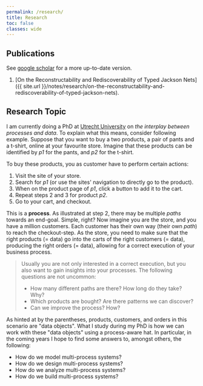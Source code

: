 ```yaml
---
permalink: /research/
title: Research
toc: false
classes: wide
---
```


## Publications

See [google scholar](https://scholar.google.com/citations?user=bFXkeeQAAAAJ&hl=en&inst=7240083048524121927&oi=ao) for a more up-to-date version.

1. [On the Reconstructability and Rediscoverability of Typed Jackson Nets]({{ site.url }}/notes/research/on-the-reconstructability-and-rediscoverability-of-typed-jackson-nets).


## Research Topic

I am currently doing a PhD at [Utrecht University](https://www.uu.nl/staff/dbarenholz) on _the interplay between processes and data_.
To explain what this means, consider following example.
Suppose that you want to buy a two products, a pair of pants and a t-shirt, online at your favourite store. 
Imagine that these products can be identified by _p1_ for the pants, and _p2_ for the t-shirt.

To buy these products, you as customer have to perform certain actions:
1. Visit the site of your store.
2. Search for _p1_ (or use the sites' navigation to directly go to the product).
3. When on the product page of _p1_, click a button to add it to the cart.
4. Repeat steps 2 and 3 for product _p2_.
5. Go to your cart, and checkout.

This is a **process**. As illustrated at step 2, there may be multiple _paths_ towards an end-goal. 
Simple, right? Now imagine you are the store, and you have a million customers. 
Each customer has their own way (their own _path_) to reach the checkout-step.
As the store, you need to make sure that the right products (= data) go into the carts of the right customers (= data), producing the right orders (= data), allowing for a correct execution of your business process. 

> Usually you are not only interested in a correct execution, but you also want to gain insights into your processes.
> The following questions are not uncommon:
> * How many different paths are there? How long do they take? Why?
> * Which products are bought? Are there patterns we can discover?
> * Can we improve the process? How?

As hinted at by the parentheses, products, customers, and orders in this scenario are "data objects". 
What I study during my PhD is how we can work with these "data objects" using a process-aware hat.
In particular, in the coming years I hope to find some answers to, amongst others, the following:
* How do we model multi-process systems?
* How do we design multi-process systems?
* How do we analyze multi-process systems?
* How do we build multi-process systems?
